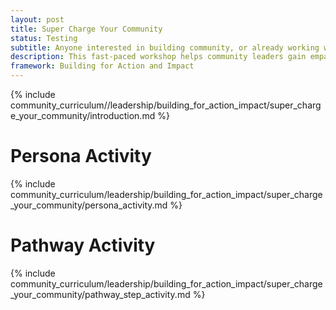 ```yaml
---
layout: post
title: Super Charge Your Community
status: Testing
subtitle: Anyone interested in building community, or already working with community who want to better identify Personas and design for their successful participation
description: This fast-paced workshop helps community leaders gain empathy for their community, whether they are just starting to grow a contributor base, or evaluating successes and struggles of the existing. A series of activities will help participants define and co-create the first successful steps of a contributor pathway.
framework: Building for Action and Impact
---
```


{% include community_curriculum//leadership/building_for_action_impact/super_charge_your_community/introduction.md %}

# Persona Activity

{% include community_curriculum/leadership/building_for_action_impact/super_charge_your_community/persona_activity.md %}

# Pathway Activity

{% include community_curriculum/leadership/building_for_action_impact/super_charge_your_community/pathway_step_activity.md %}
